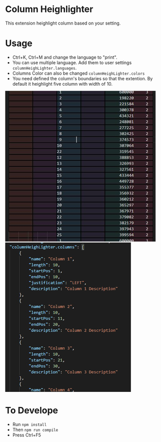 # Column Heighlighter

This extension heighlight column based on your setting.


# Usage
* Ctrl+K, Ctrl+M and change the language to "print".
* You can use multiple language. Add them to user settings `columnHeighLighter.languages`.
* Columns Color can also be changed `columnHeighLighter.colors`
* You need defined the column's boundaries so that the extention. By default it heighlight five column with width of 10. 



![palette](images/img1.jpg)
![palette](images/img2.jpg)

# To Develope
* Run `npm install`
* Then `npm run compile`
* Press Ctrl+F5
